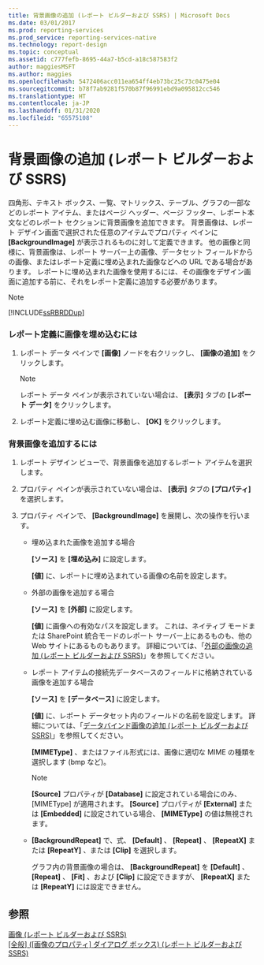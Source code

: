 ```yaml
---
title: 背景画像の追加 (レポート ビルダーおよび SSRS) | Microsoft Docs
ms.date: 03/01/2017
ms.prod: reporting-services
ms.prod_service: reporting-services-native
ms.technology: report-design
ms.topic: conceptual
ms.assetid: c777fefb-8695-44a7-b5cd-a18c587583f2
author: maggiesMSFT
ms.author: maggies
ms.openlocfilehash: 5472406acc011ea654ff4eb73bc25c73c0475e04
ms.sourcegitcommit: b78f7ab9281f570b87f96991ebd9a095812cc546
ms.translationtype: HT
ms.contentlocale: ja-JP
ms.lasthandoff: 01/31/2020
ms.locfileid: "65575108"
---
```

# <a name="add-a-background-image-report-builder-and-ssrs"></a>背景画像の追加 (レポート ビルダーおよび SSRS)
  四角形、テキスト ボックス、一覧、マトリックス、テーブル、グラフの一部などのレポート アイテム、またはページ ヘッダー、ページ フッター、レポート本文などのレポート セクションに背景画像を追加できます。 背景画像は、レポート デザイン画面で選択された任意のアイテムでプロパティ ペインに **[BackgroundImage]** が表示されるものに対して定義できます。 他の画像と同様に、背景画像は、レポート サーバー上の画像、データセット フィールドからの画像、またはレポート定義に埋め込まれた画像などへの URL である場合があります。 レポートに埋め込まれた画像を使用するには、その画像をデザイン画面に追加する前に、それをレポート定義に追加する必要があります。  
  
> [!NOTE]  
>  [!INCLUDE[ssRBRDDup](../../includes/ssrbrddup-md.md)]  
  
### <a name="to-embed-an-image-in-the-report-definition"></a>レポート定義に画像を埋め込むには  
  
1.  レポート データ ペインで **[画像]** ノードを右クリックし、 **[画像の追加]** をクリックします。  
  
    > [!NOTE]  
    >  レポート データ ペインが表示されていない場合は、 **[表示]** タブの **[レポート データ]** をクリックします。  
  
2.  レポート定義に埋め込む画像に移動し、 **[OK]** をクリックします。  
  
### <a name="to-add-a-background-image"></a>背景画像を追加するには  
  
1.  レポート デザイン ビューで、背景画像を追加するレポート アイテムを選択します。  
  
2.  プロパティ ペインが表示されていない場合は、 **[表示]** タブの **[プロパティ]** を選択します。  
  
3.  プロパティ ペインで、 **[BackgroundImage]** を展開し、次の操作を行います。  
  
    -   埋め込まれた画像を追加する場合  
  
         **[ソース]** を **[埋め込み]** に設定します。  
  
         **[値]** に、レポートに埋め込まれている画像の名前を設定します。  
  
    -   外部の画像を追加する場合  
  
         **[ソース]** を **[外部]** に設定します。  
  
         **[値]** に画像への有効なパスを設定します。 これは、ネイティブ モードまたは SharePoint 統合モードのレポート サーバー上にあるものも、他の Web サイトにあるものもあります。 詳細については、「[外部の画像の追加 (レポート ビルダーおよび SSRS)](../../reporting-services/report-design/add-an-external-image-report-builder-and-ssrs.md)」を参照してください。  
  
    -   レポート アイテムの接続先データベースのフィールドに格納されている画像を追加する場合  
  
         **[ソース]** を **[データベース]** に設定します。  
  
         **[値]** に、レポート データセット内のフィールドの名前を設定します。 詳細については、「[データバインド画像の追加 (レポート ビルダーおよび SSRS)](../../reporting-services/report-design/add-a-data-bound-image-report-builder-and-ssrs.md)」を参照してください。  
  
         **[MIMEType]** 、またはファイル形式には、画像に適切な MIME の種類を選択します (bmp など)。  
  
        > [!NOTE]  
        >  **[Source]** プロパティが **[Database]** に設定されている場合にのみ、[MIMEType] が適用されます。 **[Source]** プロパティが **[External]** または **[Embedded]** に設定されている場合、 **[MIMEType]** の値は無視されます。  
  
    -   **[BackgroundRepeat]** で、式、 **[Default]** 、 **[Repeat]** 、 **[RepeatX]** または **[RepeatY]** 、または **[Clip]** を選択します。  
  
         グラフ内の背景画像の場合は、 **[BackgroundRepeat]** を **[Default]** 、 **[Repeat]** 、 **[Fit]** 、および **[Clip]** に設定できますが、 **[RepeatX]** または **[RepeatY]** には設定できません。  
  
## <a name="see-also"></a>参照  
 [画像 &#40;レポート ビルダーおよび SSRS&#41;](../../reporting-services/report-design/images-report-builder-and-ssrs.md)   
 [[全般] ([画像のプロパティ] ダイアログ ボックス) (レポート ビルダーおよび SSRS)](https://msdn.microsoft.com/library/c2218b93-f7fe-46ef-995f-d7dadf9752ec)  
  
  
